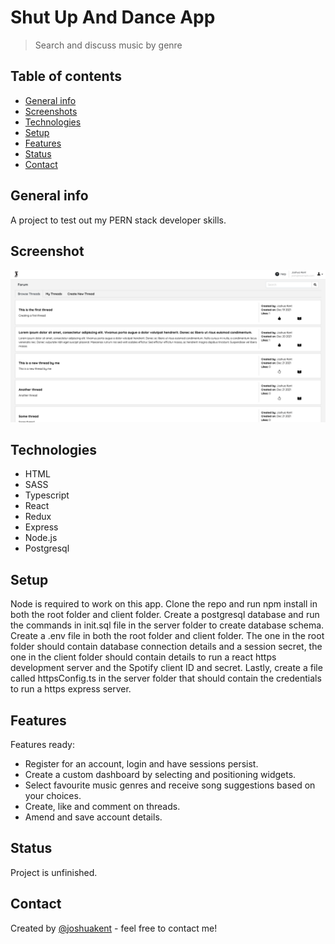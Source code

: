 # Shut Up And Dance App

> Search and discuss music by genre

## Table of contents

-   [General info](#general-info)
-   [Screenshots](#screenshots)
-   [Technologies](#technologies)
-   [Setup](#setup)
-   [Features](#features)
-   [Status](#status)
-   [Contact](#contact)

## General info

A project to test out my PERN stack developer skills.

## Screenshot

![Screenshot of app working](./client/src/assets/in-action.png)

## Technologies

-   HTML
-   SASS
-   Typescript
-   React
-   Redux
-   Express
-   Node.js
-   Postgresql

## Setup

Node is required to work on this app. Clone the repo and run npm install in both the root folder and client folder. Create a postgresql database and run the commands in init.sql file in the server folder to create database schema. Create a .env file in both the root folder and client folder. The one in the root folder should contain database connection details and a session secret, the one in the client folder should contain details to run a react https development server and the Spotify client ID and secret. Lastly, create a file called httpsConfig.ts in the server folder that should contain the credentials to run a https express server.

## Features

Features ready:

-   Register for an account, login and have sessions persist.
-   Create a custom dashboard by selecting and positioning widgets.
-   Select favourite music genres and receive song suggestions based on your choices.
-   Create, like and comment on threads.
-   Amend and save account details.

## Status

Project is unfinished.

## Contact

Created by [@joshuakent](josh.kent94@yahoo.co.uk) - feel free to contact me!
